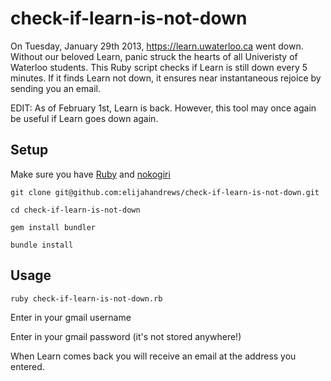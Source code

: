 check-if-learn-is-not-down
==========================

On Tuesday, January 29th 2013, https://learn.uwaterloo.ca went down. Without our beloved Learn, panic struck the hearts of all Univeristy of Waterloo students. This Ruby script checks if Learn is still down every 5 minutes. If it finds Learn not down, it ensures near instantaneous rejoice by sending you an email.

EDIT: As of February 1st, Learn is back. However, this tool may once again be useful if Learn goes down again.

## Setup
Make sure you have [Ruby](http://www.ruby-lang.org/en/downloads/) and [nokogiri](http://nokogiri.org/tutorials/installing_nokogiri.html)

`git clone git@github.com:elijahandrews/check-if-learn-is-not-down.git`

`cd check-if-learn-is-not-down`

`gem install bundler`

`bundle install`

## Usage

`ruby check-if-learn-is-not-down.rb`

Enter in your gmail username

Enter in your gmail password (it's not stored anywhere!)

When Learn comes back you will receive an email at the address
you entered.
